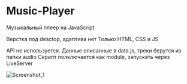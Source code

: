 # Music-Player
Музыкальный плеер на JavaScript

Верстка под desctop, адаптива нет
Только HTML, CSS и JS

API не используется. 
Данные описанные в data.js, треки берутся из папки audio
Скрипт полключается как module, запускать через LiveServer

![Screenshot_1](https://github.com/user-attachments/assets/7f6c943d-48c0-4d79-8bc2-b498e7be8e0f)
